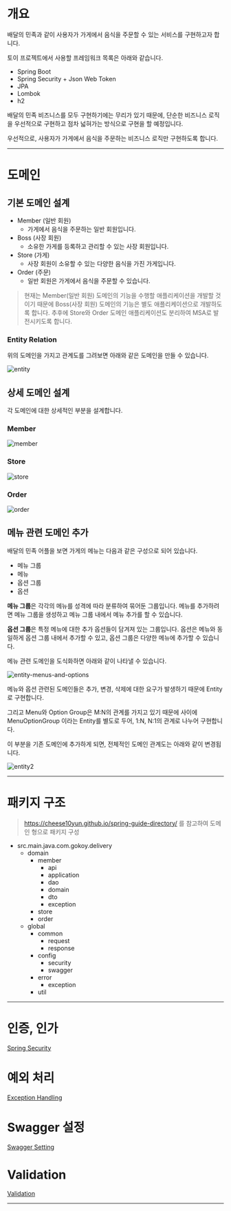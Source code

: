 # 개요

배달의 민족과 같이 사용자가 가게에서 음식을 주문할 수 있는 서비스를 구현하고자 합니다.

토이 프로젝트에서 사용할 프레임워크 목록은 아래와 같습니다.

- Spring Boot
- Spring Security + Json Web Token
- JPA
- Lombok
- h2

배달의 민족 비즈니스를 모두 구현하기에는 무리가 있기 때문에, 단순한 비즈니스 로직을 우선적으로 구현하고 점차 넓혀가는 방식으로 구현을 할 예정입니다.

우선적으로, 사용자가 가게에서 음식을 주문하는 비즈니스 로직만 구현하도록 합니다.

---

# 도메인

## 기본 도메인 설계

- Member (일반 회원)
    - 가게에서 음식을 주문하는 일반 회원입니다.
- Boss (사장 회원)
    - 소유한 가게를 등록하고 관리할 수 있는 사장 회원입니다.
- Store (가게)
    - 사장 회원이 소유할 수 있는 다양한 음식을 가진 가게입니다.
- Order (주문)
    - 일반 회원은 가게에서 음식을 주문할 수 있습니다.

> 현재는 Member(일반 회원) 도메인의 기능을 수행할 애플리케이션을 개발할 것이기 때문에 Boss(사장 회원) 도메인의 기능은 별도 애플리케이션으로 개발하도록 합니다. 
> 추후에 Store와 Order 도메인 애플리케이션도 분리하여 MSA로 발전시키도록 합니다.

### Entity Relation

위의 도메인을 가지고 관계도를 그려보면 아래와 같은 도메인을 만들 수 있습니다.

![entity](./images/entity.jpg)

## 상세 도메인 설계

각 도메인에 대한 상세적인 부분을 설계합니다.

### Member

![member](./images/member.jpg)

### Store

![store](./images/store.jpg)

### Order

![order](./images/order.jpg)


## 메뉴 관련 도메인 추가
배달의 민족 어플을 보면 가게의 메뉴는 다음과 같은 구성으로 되어 있습니다.
- 메뉴 그룹
- 메뉴
- 옵션 그룹
- 옵션

**메뉴 그룹**은 각각의 메뉴를 성격에 따라 분류하여 묶어둔 그룹입니다. 메뉴를 추가하려면 메뉴 그룹을 생성하고 메뉴 그룹 내에서 메뉴 추가를 
할 수 있습니다.

**옵션 그룹**은 특정 메뉴에 대한 추가 옵션들이 담겨져 있는 그룹입니다. 옵션은 메뉴와 동일하게 옵션 그룹 내에서 추가할 수 있고, 옵션 그룹은 
다양한 메뉴에 추가할 수 있습니다.

메뉴 관련 도메인을 도식화하면 아래와 같이 나타낼 수 있습니다.

![entity-menus-and-options](./images/entity-menus-and-options.jpg)

메뉴와 옵션 관련된 도메인들은 추가, 변경, 삭제에 대한 요구가 발생하기 때문에 Entity로 구현합니다.

그리고 Menu와 Option Group은 M:N의 관계를 가지고 있기 때문에 사이에 MenuOptionGroup 이라는 Entity를 별도로 두어,
1:N, N:1의 관계로 나누어 구현합니다.

이 부분을 기존 도메인에 추가하게 되면, 전체적인 도메인 관계도는 아래와 같이 변경됩니다.

![entity2](./images/entity2.jpg)

---

# 패키지 구조

> https://cheese10yun.github.io/spring-guide-directory/ 를 참고하여 도메인 형으로 패키지 구성

- src.main.java.com.gokoy.delivery
    - domain
        - member
            - api
            - application
            - dao
            - domain
            - dto
            - exception
        - store
        - order
    - global
        - common
            - request
            - response
        - config
            - security
            - swagger
        - error
            - exception
        - util
---

# 인증, 인가

[Spring Security](./src/main/java/com/gokoy/delivery/global/config/security/README.md)

# 예외 처리

[Exception Handling](./src/main/java/com/gokoy/delivery/global/error/README.md)

# Swagger 설정

[Swagger Setting](./src/main/java/com/gokoy/delivery/global/config/swagger/README.md)

# Validation

[Validation](./src/main/java/com/gokoy/delivery/global/config/validation/README.md)

---

